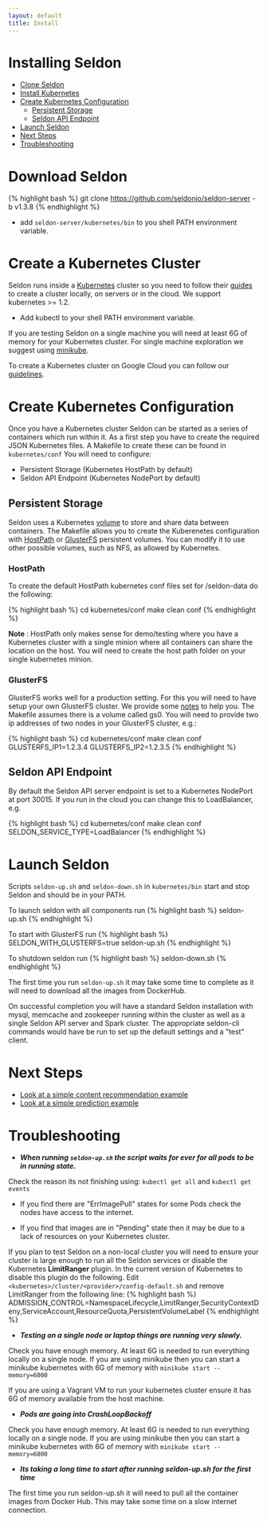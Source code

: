 ```yaml
---
layout: default
title: Install
---
```


# Installing Seldon

 * [Clone Seldon](#clone)
 * [Install Kubernetes](#install-kubernetes)
 * [Create Kubernetes Configuration](#configure)
     * [Persistent Storage](#storage)
     * [Seldon API Endpoint](#endpoint)
 * [Launch Seldon](#launch)
 * [Next Steps](#next-steps)
 * [Troubleshooting](#troubleshooting)

# Download Seldon<a name="clone"></a>

{% highlight bash %}
git clone https://github.com/seldonio/seldon-server -b v1.3.8
{% endhighlight %}

  * add ```seldon-server/kubernetes/bin``` to you shell PATH environment variable.

# Create a Kubernetes Cluster<a name="install-kubernetes"></a>

Seldon runs inside a [Kubernetes](http://kubernetes.io) cluster so you need to follow their [guides](http://kubernetes.io/docs) to create a cluster locally, on servers or in the cloud. We support kubernetes >= 1.2.

   * Add kubectl to your shell PATH environment variable.

If you are testing Seldon on a single machine you will need at least 6G of memory for your Kubernetes cluster. For single machine exploration we suggest using [minikube](https://github.com/kubernetes/minikube). 

To create a Kubernetes cluster on Google Cloud you can follow our [guidelines](http://docs.seldon.io/kubernetes-google-cloud.html).

# Create Kubernetes Configuration<a name="configure"></a>

Once you have a Kubernetes cluster Seldon can be started as a series of containers which run within it. As a first step you have to create the required JSON Kubernetes files. A Makefile to create these can be found in ```kubernetes/conf``` You will need to configure:

 * Persistent Storage (Kubernetes HostPath by default)
 * Seldon API Endpoint (Kubernetes NodePort by default)

## Persistent Storage<a name="storage"></a>
Seldon uses a Kubernetes [volume](http://kubernetes.io/docs/user-guide/volumes/) to store and share data between containers. The Makefile allows you to create the Kuberenetes configuration with [HostPath](http://kubernetes.io/docs/user-guide/volumes/#hostpath) or [GlusterFS](http://kubernetes.io/docs/user-guide/volumes/#glusterfs) persistent volumes. You can modify it to use other possible volumes, such as NFS, as allowed by Kubernetes.

### HostPath
To create the default HostPath kubernetes conf files set for /seldon-data do the following:

{% highlight bash %}
 cd kubernetes/conf
 make clean conf
{% endhighlight %}

   **Note** : HostPath only makes sense for demo/testing where you have a Kubernetes cluster with a single minion where all containers can share the location on the host. You will need to create the host path folder on your single kubernetes minion.

### GlusterFS
GlusterFS works well for a production setting. For this you will need to have setup your own GlusterFS cluster. We provide some [notes](glusterfs.html) to help you. The Makefile assumes there is a volume called gs0. You will need to provide two ip addresses of two nodes in your GlusterFS cluster, e.g.:

{% highlight bash %}
 cd kubernetes/conf
 make clean conf GLUSTERFS_IP1=1.2.3.4 GLUSTERFS_IP2=1.2.3.5
{% endhighlight %}

## Seldon API Endpoint<a name="endpoint"></a>
By default the Seldon API server endpoint is set to a Kubernetes NodePort at port 30015. If you run in the cloud you can change this to LoadBalancer, e.g.

{% highlight bash %}
 cd kubernetes/conf
 make clean conf SELDON_SERVICE_TYPE=LoadBalancer
{% endhighlight %}



# Launch Seldon<a name="launch"></a>
Scripts ```seldon-up.sh``` and ```seldon-down.sh``` in ```kubernetes/bin``` start and stop Seldon and should be in your PATH.

To launch seldon with all components run
{% highlight bash %}
seldon-up.sh
{% endhighlight %}

To start with GlusterFS run 
{% highlight bash %}
SELDON_WITH_GLUSTERFS=true seldon-up.sh
{% endhighlight %}

To shutdown seldon run
{% highlight bash %}
seldon-down.sh
{% endhighlight %}

The first time you run ```seldon-up.sh``` it may take some time to complete as it will need to download all the images from DockerHub.

On successful completion you will have a standard Seldon installation with mysql, memcache and zookeeper running within the cluster as well as a single Seldon API server and Spark cluster. The appropriate seldon-cli commands would have be run to set up the default settings and a "test" client.

# Next Steps<a name="next-steps"></a>

 * [Look at a simple content recommendation example](content-recommendation-example.html)
 * [Look at a simple prediction example](prediction-example.html)

# Troubleshooting<a name="troubleshooting"></a>

 * ***When running ```seldon-up.sh``` the script waits for ever for all pods to be in running state.***

Check the reason its not finishing using: ```kubectl get all``` and ```kubectl get events```

 * If you find there are "ErrImagePull" states for some Pods check the nodes have access to the internet.

 * If you find that images are in "Pending" state then it may be due to a lack of resources on your Kubernetes cluster.

If you plan to test Seldon on a non-local cluster you will need to ensure your cluster is large enough to run all the Seldon services or disable the Kubernetes **LimitRanger** plugin. In the current version of Kubernetes to disable this plugin do the following. Edit ```<kubernetes>/cluster/<provider>/config-default.sh``` and remove LimitRanger from the following line:
{% highlight bash %}
ADMISSION_CONTROL=NamespaceLifecycle,LimitRanger,SecurityContextDeny,ServiceAccount,ResourceQuota,PersistentVolumeLabel
{% endhighlight %}

 * ***Testing on a single node or laptop things are running very slowly.***

Check you have enough memory. At least 6G is needed to run everything locally on a single node. If you are using minikube then you can start a minikube kubernetes with 6G of memory with ```minikube start --memory=6000```


If you are using a Vagrant VM to run your kubernetes cluster ensure it has 6G of memory available from the host machine.

 * ***Pods are going into CrashLoopBackoff***

Check you have enough memory. At least 6G is needed to run everything locally on a single node. If you are using minikube then you can start a minikube kubernetes with 6G of memory with ```minikube start --memory=6000```

 * ***Its taking a long time to start after running seldon-up.sh for the first time***

The first time you run seldon-up.sh it will need to pull all the container images from Docker Hub. This may take some time on a slow internet connection.


